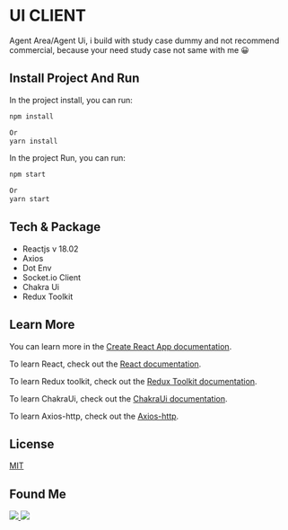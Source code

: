 # UI CLIENT

Agent Area/Agent Ui, i build with study case dummy and not recommend commercial, because your need study case not same with me 😀

## Install Project And Run

In the project install, you can run:

```bash
npm install
```

```bash
Or
yarn install
```

In the project Run, you can run:

```bash
npm start
```

```bash
Or
yarn start
```

## Tech & Package

- Reactjs v 18.02
- Axios
- Dot Env
- Socket.io Client
- Chakra Ui
- Redux Toolkit

## Learn More

You can learn more in the [Create React App documentation](https://facebook.github.io/create-react-app/docs/getting-started).

To learn React, check out the [React documentation](https://reactjs.org/).

To learn Redux toolkit, check out the [Redux Toolkit documentation](https://redux-toolkit.js.org/introduction/getting-started).

To learn ChakraUi, check out the [ChakraUi documentation](https://chakra-ui.com/getting-started/cra-guide).

To learn Axios-http, check out the [Axios-http](https://axios-http.com/docs/intro).

## License

[MIT](https://choosealicense.com/licenses/mit/)

## Found Me

[<img src="https://img.shields.io/badge/Instagram-E4405F?style=for-the-badge&logo=instagram&logoColor=white" /> ](https://www.instagram.com/faiz.adie/)
[<img src="https://img.shields.io/badge/LinkedIn-0077B5?style=for-the-badge&logo=linkedin&logoColor=white" /> ](https://www.linkedin.com/in/muhammad-faiz-adi-eryoso-95a286143/)
